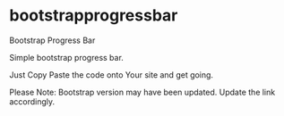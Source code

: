 # bootstrapprogressbar
Bootstrap Progress Bar

Simple bootstrap progress bar.

Just Copy Paste the code onto Your site and get going.

Please Note: Bootstrap version may have been updated. Update the link accordingly.
